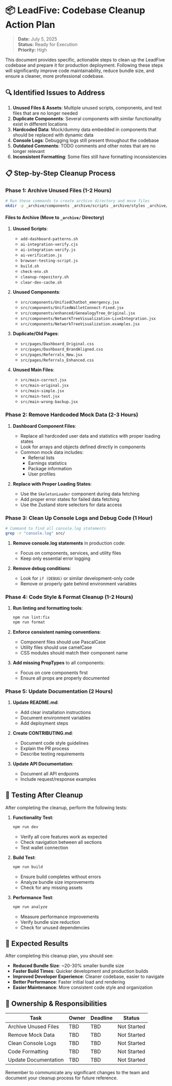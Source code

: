 # 📦 LeadFive: Codebase Cleanup Action Plan

> **Date:** July 5, 2025  
> **Status:** Ready for Execution  
> **Priority:** High

This document provides specific, actionable steps to clean up the LeadFive codebase and prepare it for production deployment. Following these steps will significantly improve code maintainability, reduce bundle size, and ensure a cleaner, more professional codebase.

## 🔍 Identified Issues to Address

1. **Unused Files & Assets**: Multiple unused scripts, components, and test files that are no longer needed
2. **Duplicate Components**: Several components with similar functionality exist in different locations
3. **Hardcoded Data**: Mock/dummy data embedded in components that should be replaced with dynamic data
4. **Console Logs**: Debugging logs still present throughout the codebase
5. **Outdated Comments**: TODO comments and other notes that are no longer relevant
6. **Inconsistent Formatting**: Some files still have formatting inconsistencies

## 📋 Step-by-Step Cleanup Process

### Phase 1: Archive Unused Files (1-2 Hours)

```bash
# Run these commands to create archive directory and move files
mkdir -p _archive/components _archive/scripts _archive/styles _archive/pages _archive/services
```

#### Files to Archive (Move to `_archive/` Directory)

1. **Unused Scripts**:
   - `add-dashboard-patterns.sh`
   - `ai-integration-verify.cjs`
   - `ai-integration-verify.js`
   - `ai-verification.js`
   - `browser-testing-script.js`
   - `build.sh`
   - `check-env.sh`
   - `cleanup-repository.sh`
   - `clear-dev-cache.sh`

2. **Unused Components**:
   - `src/components/UnifiedChatbot_emergency.jsx`
   - `src/components/UnifiedWalletConnect-Fixed.jsx`
   - `src/components/enhanced/GenealogyTree_Original.jsx`
   - `src/components/NetworkTreeVisualization-LiveIntegration.jsx`
   - `src/components/NetworkTreeVisualization.examples.jsx`

3. **Duplicate/Old Pages**:
   - `src/pages/Dashboard_Original.css`
   - `src/pages/Dashboard_BrandAligned.css`
   - `src/pages/Referrals_New.jsx`
   - `src/pages/Referrals_Enhanced.css`

4. **Unused Main Files**:
   - `src/main-correct.jsx`
   - `src/main-original.jsx`
   - `src/main-simple.jsx`
   - `src/main-test.jsx`
   - `src/main-wrong-backup.jsx`

### Phase 2: Remove Hardcoded Mock Data (2-3 Hours)

1. **Dashboard Component Files**:
   - Replace all hardcoded user data and statistics with proper loading states
   - Look for arrays and objects defined directly in components
   - Common mock data includes:
     - Referral lists
     - Earnings statistics
     - Package information
     - User profiles

2. **Replace with Proper Loading States**:
   - Use the `SkeletonLoader` component during data fetching
   - Add proper error states for failed data fetching
   - Use the Zustand store selectors for data access

### Phase 3: Clean Up Console Logs and Debug Code (1 Hour)

```bash
# Command to find all console.log statements
grep -r "console.log" src/
```

1. **Remove console.log statements** in production code:
   - Focus on components, services, and utility files
   - Keep only essential error logging

2. **Remove debug conditions**:
   - Look for `if (DEBUG)` or similar development-only code
   - Remove or properly gate behind environment variables

### Phase 4: Code Style & Format Cleanup (1-2 Hours)

1. **Run linting and formatting tools**:
   ```bash
   npm run lint:fix
   npm run format
   ```

2. **Enforce consistent naming conventions**:
   - Component files should use PascalCase
   - Utility files should use camelCase
   - CSS modules should match their component name

3. **Add missing PropTypes** to all components:
   - Focus on core components first
   - Ensure all props are properly documented

### Phase 5: Update Documentation (2 Hours)

1. **Update README.md**:
   - Add clear installation instructions
   - Document environment variables
   - Add deployment steps

2. **Create CONTRIBUTING.md**:
   - Document code style guidelines
   - Explain the PR process
   - Describe testing requirements

3. **Update API Documentation**:
   - Document all API endpoints
   - Include request/response examples

## 🧪 Testing After Cleanup

After completing the cleanup, perform the following tests:

1. **Functionality Test**:
   ```bash
   npm run dev
   ```
   - Verify all core features work as expected
   - Check navigation between all sections
   - Test wallet connection

2. **Build Test**:
   ```bash
   npm run build
   ```
   - Ensure build completes without errors
   - Analyze bundle size improvements
   - Check for any missing assets

3. **Performance Test**:
   ```bash
   npm run analyze
   ```
   - Measure performance improvements
   - Verify bundle size reduction
   - Check for unused dependencies

## 🚀 Expected Results

After completing this cleanup plan, you should see:

- **Reduced Bundle Size**: ~20-30% smaller bundle size
- **Faster Build Times**: Quicker development and production builds
- **Improved Developer Experience**: Cleaner codebase, easier to navigate
- **Better Performance**: Faster initial load and rendering
- **Easier Maintenance**: More consistent code style and organization

## 👥 Ownership & Responsibilities

| Task | Owner | Deadline | Status |
|------|-------|----------|--------|
| Archive Unused Files | TBD | TBD | Not Started |
| Remove Mock Data | TBD | TBD | Not Started |
| Clean Console Logs | TBD | TBD | Not Started |
| Code Formatting | TBD | TBD | Not Started |
| Update Documentation | TBD | TBD | Not Started |

Remember to communicate any significant changes to the team and document your cleanup process for future reference.
